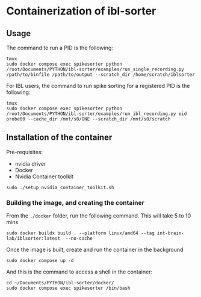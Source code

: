 # Containerization of ibl-sorter

## Usage

The command to run a PID is the following:
```shell
tmux
sudo docker compose exec spikesorter python /root/Documents/PYTHON/ibl-sorter/examples/run_single_recording.py /path/to/binfile /path/to/output --scratch_dir /home/scratch/iblsorter
```

 
For IBL users, the command to run spike sorting for a registered PID is the following:
```shell
tmux
sudo docker compose exec spikesorter python /root/Documents/PYTHON/ibl-sorter/examples/run_ibl_recording.py eid probe00 --cache_dir /mnt/s0/ONE --scratch_dir /mnt/s0/scratch
```

## Installation of the container

Pre-requisites:
- nvidia driver
- Docker
- Nvidia Container toolkit

```
sudo ./setup_nvidia_container_toolkit.sh
```

### Building the image, and creating the container

From the `./docker` folder, run the following command. This will take 5 to 10 mins
```shell
sudo docker buildx build . --platform linux/amd64 --tag int-brain-lab/iblsorter:latest  --no-cache
```
Once the image is built, create and run the container in the background
```shell
sudo docker compose up -d 
```

And this is the command to access a shell in the container:
```shell
cd ~/Documents/PYTHON/ibl-sorter/docker/
sudo docker compose exec spikesorter /bin/bash
``` 


